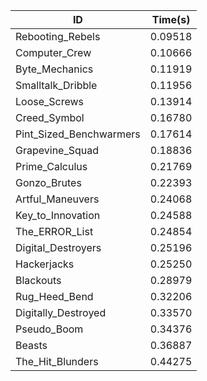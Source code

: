 |ID|Time(s)|
|-|-|
|Rebooting_Rebels|0.09518|
|Computer_Crew|0.10666|
|Byte_Mechanics|0.11919|
|Smalltalk_Dribble|0.11956|
|Loose_Screws|0.13914|
|Creed_Symbol|0.16780|
|Pint_Sized_Benchwarmers|0.17614|
|Grapevine_Squad|0.18836|
|Prime_Calculus|0.21769|
|Gonzo_Brutes|0.22393|
|Artful_Maneuvers|0.24068|
|Key_to_Innovation|0.24588|
|The_ERROR_List|0.24854|
|Digital_Destroyers|0.25196|
|Hackerjacks|0.25250|
|Blackouts|0.28979|
|Rug_Heed_Bend|0.32206|
|Digitally_Destroyed|0.33570|
|Pseudo_Boom|0.34376|
|Beasts|0.36887|
|The_Hit_Blunders|0.44275|
